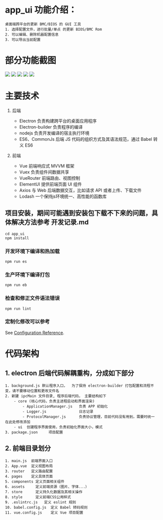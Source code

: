 # app_ui 功能介绍：
    桌面端跨平台的更新 BMC/BIOS 的 GUI 工具
    1. 选择配置文件，进行批量/单点 的更新 BIOS/BMC Rom
    2. 可以编辑、删除机器配置信息
    3. 可以导出当前配置
# 部分功能截图
![](https://25years.xyz/media/pictures/BIOS_%E9%85%8D%E7%BD%AE%E9%A1%B5%E9%9D%A2.png)
![](https://25years.xyz/media/pictures/BIOS_UPDATE_UPLOAD.png)
![](https://25years.xyz/media/pictures/BIOS_UPDATE_UPLOAD.png)
![](https://25years.xyz/media/pictures/BIOS_UPDATE_EDITE.png)
![](https://25years.xyz/media/pictures/BIOS_UPDATE_2.png)
# 主要技术
1. 后端
   - Electron          负责构建跨平台的桌面应用程序
   - Electron-builder  负责程序的编译
   - nodejs            负责开发编译的宿主执行环境 
   - ES6、CommonJs     后端 JS 代码的组织方式及其语法规范，通过 Babel 转义 ES6                 

2. 前端
   - Vue              前端响应式 MVVM 框架
   - Vuex             负责组件间数据共享
   - VueRouter        前端路由、视图控制
   - ElementUI        提供前端页面 UI 组件
   - Axios            与 Web 后端数据交互，比如请求 API 或者上传、下载文件
   - Lodash           一个保持js环境统一、高性能的函数库

## 项目安装，期间可能遇到安装包下载不下来的问题，具体解决方法参考 开发记录.md
```
cd app_ui
npm install
```

### 开发环境下编译和热加载
```
npm run es
```

### 生产环境下编译打包
```
npm run eb
```

### 检查和修正文件语法错误
```
npm run lint
```

### 定制化修改可以参考
See [Configuration Reference](https://cli.vuejs.org/config/).


# 代码架构
## 1. electron 后端代码解耦重构，分成如下部分
    1. background.js 默认程序入口，  为了保持 electron-builder 打包配置和流程不变，请不要移动位置和更改文件名
    2. 新建 ipcMain 文件目录, 程序后端代码， 主要结构如下
        - core (核心代码，负责主进程启动和界面渲染)
            - ApplicationManager.js   负责 APP 初始化
            - Logger.js               日志记录
            - ProtocolManager.js      负责协议管理，目前代码没有用到，需要时统一在此处修改添加
        - ui  创建程序界面使用，负责初始化界面大小，模式
    3. package.json     项目配置

## 2. 前端目录划分
    1. main.js  前端界面入口
    2. App.vue  定义视图布局
    3. router   定义路由配置
    4. pages    定义具体页面
    5. components 定义页面相关组件
    6. assets     定义前端资源（图片、字体...）
    7. store      定义持久化数据及其相关操作
    8. style      定义前端CSS公用样式
    9. .eslintrc.js   定义 eslint 规则
    10. babel.config.js  定义 Babel 转码规则
    11. vue.config.js    定义 Vue 项目配置